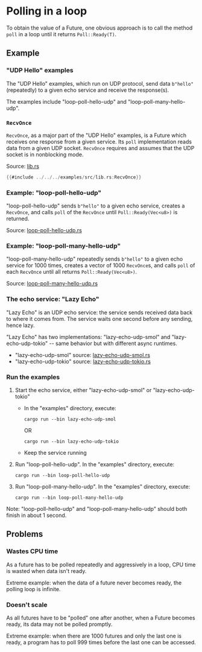 # Polling in a loop

To obtain the value of a Future, one obvious approach is to call the method
`poll` in a loop until it returns `Poll::Ready(T)`.

## Example

### "UDP Hello" examples

The "UDP Hello" examples, which run on UDP protocol, send data `b"hello"`(repeatedly)
to a given echo service and receive the response(s).

The examples include "loop-poll-hello-udp" and "loop-poll-many-hello-udp".

### `RecvOnce`

`RecvOnce`, as a major part of the "UDP Hello" examples, is a Future which receives one response from a given service.
Its `poll` implementation reads data from a given UDP socket. `RecvOnce` requires and assumes that the UDP socket is in nonblocking mode.

Source: [lib.rs](examples/src/lib.rs)

```rust
{{#include ../../../examples/src/lib.rs:RecvOnce}}
```

### Example: "loop-poll-hello-udp"

"loop-poll-hello-udp" sends `b"hello"` to a given echo service, creates a `RecvOnce`, and calls `poll` of
the `RecvOnce` until `Poll::Ready(Vec<u8>)` is returned.

Source: [loop-poll-hello-udp.rs](examples/src/bin/loop-poll-hello-udp.rs)

### Example: "loop-poll-many-hello-udp"

"loop-poll-many-hello-udp" repeatedly sends `b"hello"` to a given echo service for 1000 times, creates
a vector of 1000 `RecvOnce`s, and calls `poll` of each `RecvOnce` until all
returns `Poll::Ready(Vec<u8>)`.

Source: [loop-poll-many-hello-udp.rs](examples/src/bin/loop-poll-hello-udp.rs)

### The echo service: "Lazy Echo"

"Lazy Echo" is an UDP echo service: the service sends received data back to where it comes from.
The service waits one second before any sending, hence lazy.

"Lazy Echo" has two implementations: "lazy-echo-udp-smol" and "lazy-echo-udp-tokio" --
same behavior but with different async runtimes.

- "lazy-echo-udp-smol" source: [lazy-echo-udp-smol.rs](examples/src/bin/lazy-echo-udp-smol.rs)
- "lazy-echo-udp-tokio" source: [lazy-echo-udp-tokio.rs](examples/src/bin/lazy-echo-udp-tokio.rs)

### Run the examples

1. Start the echo service, either "lazy-echo-udp-smol" or "lazy-echo-udp-tokio"
   * In the "examples" directory, execute:
     ```
     cargo run --bin lazy-echo-udp-smol
     ```

     OR

     ```
     cargo run --bin lazy-echo-udp-tokio
     ```
   * Keep the service running

1. Run "loop-poll-hello-udp". In the "examples" directory, execute:
   ```
   cargo run --bin loop-poll-hello-udp
   ```
1. Run "loop-poll-many-hello-udp". In the "examples" directory, execute:
   ```
   cargo run --bin loop-poll-many-hello-udp
   ```

Note: "loop-poll-hello-udp" and "loop-poll-many-hello-udp" should both finish
in about 1 second.

## Problems

### Wastes CPU time

As a future has to be polled repeatedly and aggressively in a loop, CPU time is wasted
when data isn't ready.

Extreme example: when the data of a future never becomes ready, the polling loop is infinite.

### Doesn't scale

As all futures have to be "polled" one after another, when a Future becomes ready,
its data may not be polled promptly.

Extreme example: when there are 1000 futures and only the last one is ready, a program has to poll 999 times
before the last one can be accessed.